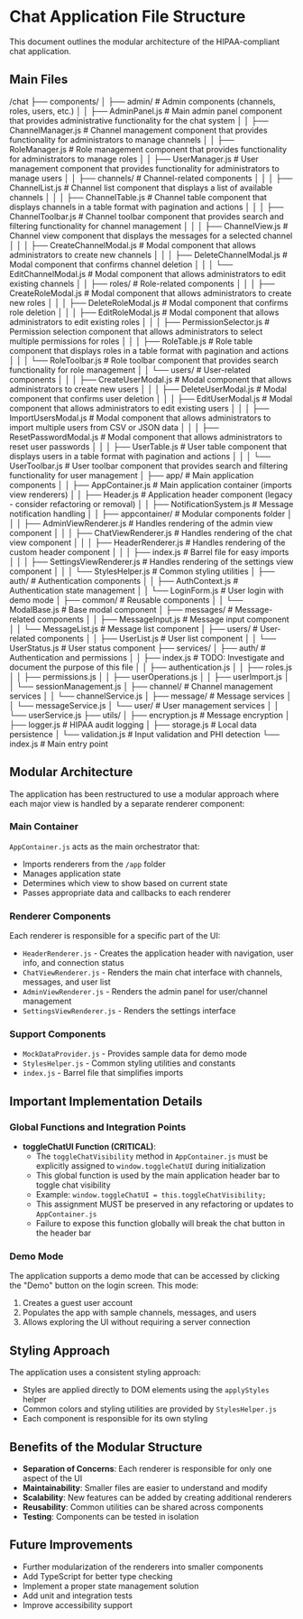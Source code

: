 # Chat Application File Structure

This document outlines the modular architecture of the HIPAA-compliant chat application.

## Main Files

/chat
├── components/
│   ├── admin/                          # Admin components (channels, roles, users, etc.)
│   │   ├── AdminPanel.js               # Main admin panel component that provides administrative functionality for the chat system
│   │   ├── ChannelManager.js           # Channel management component that provides functionality for administrators to manage channels
│   │   ├── RoleManager.js              # Role management component that provides functionality for administrators to manage roles
│   │   ├── UserManager.js              # User management component that provides functionality for administrators to manage users
│   │   ├── channels/                   # Channel-related components
│   │   │   ├── ChannelList.js          # Channel list component that displays a list of available channels
│   │   │   ├── ChannelTable.js         # Channel table component that displays channels in a table format with pagination and actions
│   │   │   ├── ChannelToolbar.js       # Channel toolbar component that provides search and filtering functionality for channel management
│   │   │   ├── ChannelView.js          # Channel view component that displays the messages for a selected channel
│   │   │   ├── CreateChannelModal.js   # Modal component that allows administrators to create new channels
│   │   │   ├── DeleteChannelModal.js   # Modal component that confirms channel deletion
│   │   │   └── EditChannelModal.js     # Modal component that allows administrators to edit existing channels
│   │   ├── roles/                      # Role-related components
│   │   │   ├── CreateRoleModal.js      # Modal component that allows administrators to create new roles
│   │   │   ├── DeleteRoleModal.js      # Modal component that confirms role deletion
│   │   │   ├── EditRoleModal.js        # Modal component that allows administrators to edit existing roles
│   │   │   ├── PermissionSelector.js   # Permission selection component that allows administrators to select multiple permissions for roles
│   │   │   ├── RoleTable.js            # Role table component that displays roles in a table format with pagination and actions
│   │   │   └── RoleToolbar.js          # Role toolbar component that provides search functionality for role management
│   │   └── users/                      # User-related components
│   │   │   ├── CreateUserModal.js      # Modal component that allows administrators to create new users
│   │   │   ├── DeleteUserModal.js      # Modal component that confirms user deletion
│   │   │   ├── EditUserModal.js        # Modal component that allows administrators to edit existing users
│   │   │   ├── ImportUsersModal.js     # Modal component that allows administrators to import multiple users from CSV or JSON data
│   │   │   ├── ResetPasswordModal.js   # Modal component that allows administrators to reset user passwords
│   │   │   ├── UserTable.js            # User table component that displays users in a table format with pagination and actions
│   │   │   └── UserToolbar.js          # User toolbar component that provides search and filtering functionality for user management
│   ├── app/                            # Main application components
│   │   ├── AppContainer.js             # Main application container (imports view renderers)
│   │   ├── Header.js                   # Application header component (legacy - consider refactoring or removal)
│   │   ├── NotificationSystem.js       # Message notification handling
│   │   ├── appcontainer/               # Modular components folder
│   │   │   ├── AdminViewRenderer.js    # Handles rendering of the admin view component
│   │   │   ├── ChatViewRenderer.js     # Handles rendering of the chat view component
│   │   │   ├── HeaderRenderer.js       # Handles rendering of the custom header component
│   │   │   ├── index.js                # Barrel file for easy imports
│   │   │   ├── SettingsViewRenderer.js # Handles rendering of the settings view component
│   │   │   └── StylesHelper.js         # Common styling utilities
│   ├── auth/                           # Authentication components
│   │   ├── AuthContext.js              # Authentication state management
│   │   └── LoginForm.js                # User login with demo mode
│   ├── common/                         # Reusable components
│   │   └── ModalBase.js                # Base modal component
│   ├── messages/                       # Message-related components
│   │   ├── MessageInput.js             # Message input component
│   │   └── MessageList.js              # Message list component
│   ├── users/                          # User-related components
│   │   ├── UserList.js                 # User list component
│   │   └── UserStatus.js               # User status component
├── services/
│   ├── auth/                           # Authentication and permissions
│   │   ├── index.js                    # TODO: Investigate and document the purpose of this file
│   │   ├── authentication.js
│   │   ├── roles.js
│   │   ├── permissions.js
│   │   ├── userOperations.js
│   │   ├── userImport.js
│   │   └── sessionManagement.js
│   ├── channel/                        # Channel management services
│   │   └── channelService.js
│   ├── message/                        # Message services
│   │   └── messageService.js
│   └── user/                           # User management services
│   │   └── userService.js
├── utils/
│   ├── encryption.js                   # Message encryption
│   ├── logger.js                       # HIPAA audit logging
│   ├── storage.js                      # Local data persistence
│   └── validation.js                   # Input validation and PHI detection
└── index.js                            # Main entry point

## Modular Architecture

The application has been restructured to use a modular approach where each major view is handled by a separate renderer component:

### Main Container

`AppContainer.js` acts as the main orchestrator that:
- Imports renderers from the `/app` folder
- Manages application state
- Determines which view to show based on current state
- Passes appropriate data and callbacks to each renderer

### Renderer Components

Each renderer is responsible for a specific part of the UI:

- `HeaderRenderer.js` - Creates the application header with navigation, user info, and connection status
- `ChatViewRenderer.js` - Renders the main chat interface with channels, messages, and user list
- `AdminViewRenderer.js` - Renders the admin panel for user/channel management
- `SettingsViewRenderer.js` - Renders the settings interface

### Support Components

- `MockDataProvider.js` - Provides sample data for demo mode
- `StylesHelper.js` - Common styling utilities and constants
- `index.js` - Barrel file that simplifies imports

## Important Implementation Details

### Global Functions and Integration Points

- **toggleChatUI Function (CRITICAL)**: 
  - The `toggleChatVisibility` method in `AppContainer.js` must be explicitly assigned to `window.toggleChatUI` during initialization
  - This global function is used by the main application header bar to toggle chat visibility
  - Example: `window.toggleChatUI = this.toggleChatVisibility;`
  - This assignment MUST be preserved in any refactoring or updates to `AppContainer.js`
  - Failure to expose this function globally will break the chat button in the header bar

### Demo Mode

The application supports a demo mode that can be accessed by clicking the "Demo" button on the login screen. This mode:

1. Creates a guest user account
2. Populates the app with sample channels, messages, and users
3. Allows exploring the UI without requiring a server connection

## Styling Approach

The application uses a consistent styling approach:

- Styles are applied directly to DOM elements using the `applyStyles` helper
- Common colors and styling utilities are provided by `StylesHelper.js`
- Each component is responsible for its own styling

## Benefits of the Modular Structure

- **Separation of Concerns**: Each renderer is responsible for only one aspect of the UI
- **Maintainability**: Smaller files are easier to understand and modify
- **Scalability**: New features can be added by creating additional renderers
- **Reusability**: Common utilities can be shared across components
- **Testing**: Components can be tested in isolation

## Future Improvements

- Further modularization of the renderers into smaller components
- Add TypeScript for better type checking
- Implement a proper state management solution
- Add unit and integration tests
- Improve accessibility support